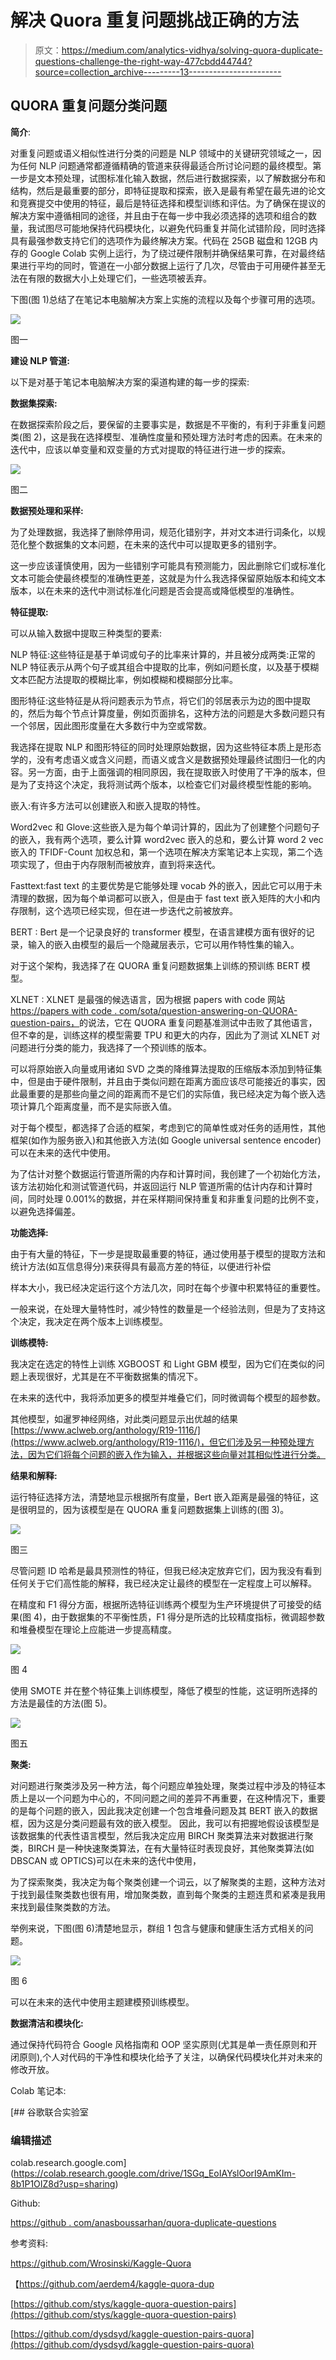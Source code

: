 # 解决 Quora 重复问题挑战正确的方法

> 原文：<https://medium.com/analytics-vidhya/solving-quora-duplicate-questions-challenge-the-right-way-477cbdd44744?source=collection_archive---------13----------------------->

## **QUORA 重复问题分类问题**

**简介**:

对重复问题或语义相似性进行分类的问题是 NLP 领域中的关键研究领域之一，因为任何 NLP 问题通常都遵循精确的管道来获得最适合所讨论问题的最终模型。第一步是文本预处理，试图标准化输入数据，然后进行数据探索，以了解数据分布和结构，然后是最重要的部分，即特征提取和探索，嵌入是最有希望在最先进的论文和竞赛提交中使用的特征，最后是特征选择和模型训练和评估。为了确保在提议的解决方案中遵循相同的途径，并且由于在每一步中我必须选择的选项和组合的数量，我试图尽可能地保持代码模块化，以避免代码重复并简化试错阶段，同时选择具有最强参数支持它们的选项作为最终解决方案。代码在 25GB 磁盘和 12GB 内存的 Google Colab 实例上运行，为了绕过硬件限制并确保结果可靠，在对最终结果进行平均的同时，管道在一小部分数据上运行了几次，尽管由于可用硬件甚至无法在有限的数据大小上处理它们，一些选项被丢弃。

下图(图 1)总结了在笔记本电脑解决方案上实施的流程以及每个步骤可用的选项。

![](img/55b610d8a876bc97c0e2bc023045eea0.png)

图一

**建设 NLP 管道:**

以下是对基于笔记本电脑解决方案的渠道构建的每一步的探索:

**数据集探索:**

在数据探索阶段之后，要保留的主要事实是，数据是不平衡的，有利于非重复问题类(图 2)，这是我在选择模型、准确性度量和预处理方法时考虑的因素。在未来的迭代中，应该以单变量和双变量的方式对提取的特征进行进一步的探索。

![](img/f970c88f8bfa45625ea69acf54040d0c.png)

图二

**数据预处理和采样:**

为了处理数据，我选择了删除停用词，规范化错别字，并对文本进行词条化，以规范化整个数据集的文本问题，在未来的迭代中可以提取更多的错别字。

这一步应该谨慎使用，因为一些错别字可能具有预测能力，因此删除它们或标准化文本可能会使最终模型的准确性更差，这就是为什么我选择保留原始版本和纯文本版本，以在未来的迭代中测试标准化问题是否会提高或降低模型的准确性。

**特征提取:**

可以从输入数据中提取三种类型的要素:

NLP 特征:这些特征是基于单词或句子的比率来计算的，并且被分成两类:正常的 NLP 特征表示从两个句子或其组合中提取的比率，例如问题长度，以及基于模糊文本匹配方法提取的模糊比率，例如模糊和模糊部分比率。

图形特征:这些特征是从将问题表示为节点，将它们的邻居表示为边的图中提取的，然后为每个节点计算度量，例如页面排名，这种方法的问题是大多数问题只有一个邻居，因此图形度量在大多数行中为空或常数。

我选择在提取 NLP 和图形特征的同时处理原始数据，因为这些特征本质上是形态学的，没有考虑语义或含义问题，而语义或含义是数据预处理最终试图归一化的内容。另一方面，由于上面强调的相同原因，我在提取嵌入时使用了干净的版本，但是为了支持这个决定，我将测试两个版本，以检查它们对最终模型性能的影响。

嵌入:有许多方法可以创建嵌入和嵌入提取的特性。

Word2vec 和 Glove:这些嵌入是为每个单词计算的，因此为了创建整个问题句子的嵌入，我有两个选项，要么计算 word2vec 嵌入的总和，要么计算 word 2 vec 嵌入的 TFIDF-Count 加权总和，第一个选项在解决方案笔记本上实现，第二个选项实现了，但由于内存限制而被放弃，直到将来迭代。

Fasttext:fast text 的主要优势是它能够处理 vocab 外的嵌入，因此它可以用于未清理的数据，因为每个单词都可以嵌入，但是由于 fast text 嵌入矩阵的大小和内存限制，这个选项已经实现，但在进一步迭代之前被放弃。

BERT : Bert 是一个记录良好的 transformer 模型，在语言建模方面有很好的记录，输入的嵌入由模型的最后一个隐藏层表示，它可以用作特性集的输入。

对于这个架构，我选择了在 QUORA 重复问题数据集上训练的预训练 BERT 模型。

XLNET : XLNET 是最强的候选语言，因为根据 papers with code 网站[https://papers with code . com/sota/question-answering-on-QUORA-question-pairs，](https://paperswithcode.com/sota/question-answering-on-quora-question-pairs,)的说法，它在 QUORA 重复问题基准测试中击败了其他语言，但不幸的是，训练这样的模型需要 TPU 和更大的内存，因此为了测试 XLNET 对问题进行分类的能力，我选择了一个预训练的版本。

可以将原始嵌入向量或用诸如 SVD 之类的降维算法提取的压缩版本添加到特征集中，但是由于硬件限制，并且由于类似问题在距离方面应该尽可能接近的事实，因此最重要的是那些向量之间的距离而不是它们的实际值，我已经决定为每个嵌入选项计算几个距离度量，而不是实际嵌入值。

对于每个模型，都选择了合适的框架，考虑到它的简单性或对任务的适用性，其他框架(如作为服务嵌入)和其他嵌入方法(如 Google universal sentence encoder)可以在未来的迭代中使用。

为了估计对整个数据运行管道所需的内存和计算时间，我创建了一个初始化方法，该方法初始化和测试管道代码，并返回运行 NLP 管道所需的估计内存和计算时间，同时处理 0.001%的数据，并在采样期间保持重复和非重复问题的比例不变，以避免选择偏差。

**功能选择:**

由于有大量的特征，下一步是提取最重要的特征，通过使用基于模型的提取方法和统计方法(如互信息得分)来获得具有最高方差的特征，以便进行补偿

样本大小，我已经决定运行这个方法几次，同时在每个步骤中积累特征的重要性。

一般来说，在处理大量特性时，减少特性的数量是一个经验法则，但是为了支持这个决定，我决定在两个版本上训练模型。

**训练模特:**

我决定在选定的特性上训练 XGBOOST 和 Light GBM 模型，因为它们在类似的问题上表现很好，尤其是在不平衡数据集的情况下。

在未来的迭代中，我将添加更多的模型并堆叠它们，同时微调每个模型的超参数。

其他模型，如暹罗神经网络，对此类问题显示出优越的结果[https://www.aclweb.org/anthology/R19-1116/](https://www.aclweb.org/anthology/R19-1116/)，但它们涉及另一种预处理方法，因为它们将每个问题的嵌入作为输入，并根据这些向量对其相似性进行分类。

**结果和解释:**

运行特征选择方法，清楚地显示根据所有度量，Bert 嵌入距离是最强的特征，这是很明显的，因为该模型是在 QUORA 重复问题数据集上训练的(图 3)。

![](img/c6adde3e4c31c8c4b349596833d7cd8a.png)

图三

尽管问题 ID 哈希是最具预测性的特征，但我已经决定放弃它们，因为我没有看到任何关于它们高性能的解释，我已经决定让最终的模型在一定程度上可以解释。

在精度和 F1 得分方面，根据所选特征训练两个模型为生产环境提供了可接受的结果(图 4)，由于数据集的不平衡性质，F1 得分是所选的比较精度指标，微调超参数和堆叠模型在理论上应能进一步提高精度。

![](img/ca52ea1a7eb812b765a9e143ffceb6ed.png)

图 4

使用 SMOTE 并在整个特征集上训练模型，降低了模型的性能，这证明所选择的方法是最佳的方法(图 5)。

![](img/1ccfb915eb2f9838d0a5206a72feecd4.png)

图五

**聚类:**

对问题进行聚类涉及另一种方法，每个问题应单独处理，聚类过程中涉及的特征本质上是以一个问题为中心的，不同问题之间的差异不再重要，在这种情况下，重要的是每个问题的嵌入，因此我决定创建一个包含堆叠问题及其 BERT 嵌入的数据框，因为这是分类问题最有效的嵌入模型。 因此，我可以有把握地假设该模型是该数据集的代表性语言模型，然后我决定应用 BIRCH 聚类算法来对数据进行聚类，BIRCH 是一种快速聚类算法，在有大量特征时表现良好，其他聚类算法(如 DBSCAN 或 OPTICS)可以在未来的迭代中使用，

为了探索聚类，我决定为每个聚类创建一个词云，以了解聚类的主题，这种方法对于找到最佳聚类数也很有用，增加聚类数，直到每个聚类的主题连贯和紧凑是我用来找到最佳聚类数的方法。

举例来说，下图(图 6)清楚地显示，群组 1 包含与健康和健康生活方式相关的问题。

![](img/f8590b758f67cdca9be42637c57ccb9c.png)

图 6

可以在未来的迭代中使用主题建模预训练模型。

**数据清洁和模块化:**

通过保持代码符合 Google 风格指南和 OOP 坚实原则(尤其是单一责任原则和开闭原则),个人对代码的干净性和模块化给予了关注，以确保代码模块化并对未来的修改开放。

Colab 笔记本:

[](https://colab.research.google.com/drive/1SGq_EoIAYslOorI9AmKIm-8b1P1OIZ8d?usp=sharing) [## 谷歌联合实验室

### 编辑描述

colab.research.google.com](https://colab.research.google.com/drive/1SGq_EoIAYslOorI9AmKIm-8b1P1OIZ8d?usp=sharing) 

Github:

[https://github . com/anasboussarhan/quora-duplicate-questions](https://github.com/anassboussarhan/quora-duplicate-questions)

参考资料:

https://github.com/Wrosinski/Kaggle-Quora

【https://github.com/aerdem4/kaggle-quora-dup 

[https://github.com/stys/kaggle-quora-question-pairs](https://github.com/stys/kaggle-quora-question-pairs)

[https://github.com/dysdsyd/kaggle-question-pairs-quora](https://github.com/dysdsyd/kaggle-question-pairs-quora)